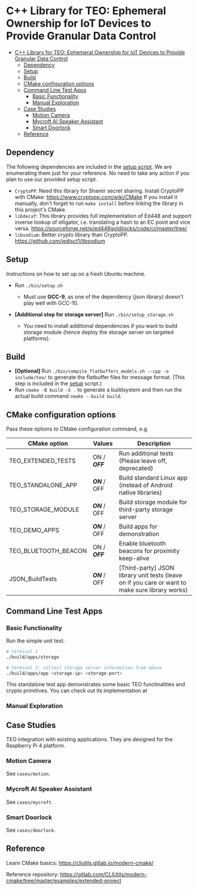 # C++ Library for TEO: Ephemeral Ownership for IoT Devices to Provide Granular Data Control

- [C++ Library for TEO: Ephemeral Ownership for IoT Devices to Provide Granular Data Control](#c-library-for-teo-ephemeral-ownership-for-iot-devices-to-provide-granular-data-control)
  - [Dependency](#dependency)
  - [Setup](#setup)
  - [Build](#build)
  - [CMake configuration options](#cmake-configuration-options)
  - [Command Line Test Apps](#command-line-test-apps)
    - [Basic Functionality](#basic-functionality)
    - [Manual Exploration](#manual-exploration)
  - [Case Studies](#case-studies)
    - [Motion Camera](#motion-camera)
    - [Mycroft AI Speaker Assistant](#mycroft-ai-speaker-assistant)
    - [Smart Doorlock](#smart-doorlock)
  - [Reference](#reference)


## Dependency

The following dependencies are included in the [setup script](#setup). We are enumerating them just for your reference. No need to take any action if you plan to use our provided setup script.

- `CryptoPP`: Need this library for Shamir secret sharing.
Install CryptoPP with CMake: https://www.cryptopp.com/wiki/CMake
If you install it manually, don't forget to run `make install` before
linking the library in this project's CMake.
- `libdecaf`: This library provides full implementation of Ed448 and support inverse lookup of elligator, i.e. translating a hash to an EC point and vice versa. https://sourceforge.net/p/ed448goldilocks/code/ci/master/tree/
- `libsodium`: Better crypto library than CryptoPP. https://github.com/jedisct1/libsodium


## Setup

Instructions on how to set up on a fresh Ubuntu machine.

- Run `./bin/setup.sh`
  - Must use **GCC-9**, as one of the dependency (json library) doesn't play well with GCC-10.

- **[Additional step for storage server]**
Run `./bin/setup_storage.sh`
  - You need to install additional dependencies if you want to build storage module (hence deploy the storage server on targeted platforms).

## Build

- **[Optional]** Run `./bin/compile_flatbuffers_models.sh --cpp -o include/teo/` to generate the flatbuffer files for message format. (This step is included in the [setup](#setup) script.)
- Run `cmake -B build -S .` to generate a buildsystem and then run the actual build command `cmake --build build`. 

## CMake configuration options

Pass these options to CMake configuration command, e.g.

| CMake option | Values | Description |
| ------------ | ------ | ----------- |
| TEO_EXTENDED_TESTS | ON / ***OFF*** | Run additional tests (Please leave off, deprecated) |
| TEO_STANDALONE_APP | ***ON*** / OFF | Build standard Linux app (instead of Android native libraries) |
| TEO_STORAGE_MODULE | ***ON*** / OFF | Build storage module for third-party storage server |
| TEO_DEMO_APPS | ***ON*** / OFF | Build apps for demonstration |
| TEO_BLUETOOTH_BEACON | ON / ***OFF*** | Enable bluetooth beacons for proximity keep-alive |
| JSON_BuildTests | ***ON*** / OFF | [Third-party] JSON library unit tests (leave on if you care or want to make sure library works) |

## Command Line Test Apps

### Basic Functionality

Run the simple unit test:
```bash
# terminal 1
./build/apps/storage

# terminal 2: collect storage server information from above
./build/apps/app <storage-ip> <storage-port>
```
This standalone test app demonstrates some basic TEO functinalities and crypto primitives. You can check out its implementation at 

### Manual Exploration

## Case Studies

TEO integration with existing applications. They are designed for the Raspberry Pi 4 platform.

### Motion Camera

See `cases/motion`.

### Mycroft AI Speaker Assistant

See `cases/mycroft`.

### Smart Doorlock

See `cases/doorlock`.


## Reference

Learn CMake basics: https://cliutils.gitlab.io/modern-cmake/

Reference repository: https://gitlab.com/CLIUtils/modern-cmake/tree/master/examples/extended-project


